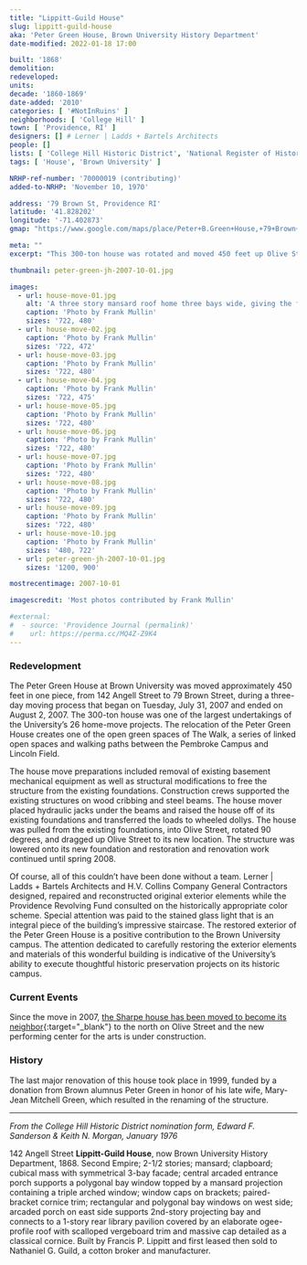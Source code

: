 ```yaml
---
title: "Lippitt-Guild House"
slug: lippitt-guild-house
aka: 'Peter Green House, Brown University History Department'
date-modified: 2022-01-18 17:00

built: '1868'
demolition:
redeveloped:
units:
decade: '1860-1869'
date-added: '2010'
categories: [ '#NotInRuins' ]
neighborhoods: [ 'College Hill' ]
town: [ 'Providence, RI' ]
designers: [] # Lerner | Ladds + Bartels Architects
people: []
lists: [ 'College Hill Historic District', 'National Register of Historic Places' ]
tags: [ 'House', 'Brown University' ]

NRHP-ref-number: '70000019 (contributing)'
added-to-NRHP: 'November 10, 1970'

address: '79 Brown St, Providence RI'
latitude: '41.828202'
longitude: '-71.402873'
gmap: "https://www.google.com/maps/place/Peter+B.Green+House,+79+Brown+St,+Providence,+RI+02906/@41.828202,-71.402873,162m/data=!3m1!1e3!4m5!3m4!1s0x89e445232941d1b5:0x9426e37303454718!8m2!3d41.8280761!4d-71.4029079"

meta: ""
excerpt: "This 300-ton house was rotated and moved 450 feet up Olive Street in one piece over the course of three days"

thumbnail: peter-green-jh-2007-10-01.jpg

images: 
  - url: house-move-01.jpg
    alt: 'A three story mansard roof home three bays wide, giving the façade a square appearance. A projecting central entrance sits below a three-sided bay window. Decoration on the details are bold and appropriate for a second empire styled home.'
    caption: 'Photo by Frank Mullin'
    sizes: '722, 480'
  - url: house-move-02.jpg
    caption: 'Photo by Frank Mullin'
    sizes: '722, 472'
  - url: house-move-03.jpg
    caption: 'Photo by Frank Mullin'
    sizes: '722, 480'
  - url: house-move-04.jpg
    caption: 'Photo by Frank Mullin'
    sizes: '722, 475'
  - url: house-move-05.jpg
    caption: 'Photo by Frank Mullin'
    sizes: '722, 480'
  - url: house-move-06.jpg
    caption: 'Photo by Frank Mullin'
    sizes: '722, 480'
  - url: house-move-07.jpg
    caption: 'Photo by Frank Mullin'
    sizes: '722, 480'
  - url: house-move-08.jpg
    caption: 'Photo by Frank Mullin'
    sizes: '722, 480'
  - url: house-move-09.jpg
    caption: 'Photo by Frank Mullin'
    sizes: '722, 480'
  - url: house-move-10.jpg
    caption: 'Photo by Frank Mullin'
    sizes: '480, 722'
  - url: peter-green-jh-2007-10-01.jpg
    sizes: '1200, 900'

mostrecentimage: 2007-10-01

imagescredit: 'Most photos contributed by Frank Mullin'

#external:
#  - source: 'Providence Journal (permalink)'
#    url: https://perma.cc/MQ4Z-Z9K4
---
```


### Redevelopment

The Peter Green House at Brown University was moved approximately 450 feet in one piece, from 142 Angell Street to 79 Brown Street, during a three-day moving process that began on Tuesday, July 31, 2007 and ended on August 2, 2007. The 300-ton house was one of the largest undertakings of the University’s 26 home-move projects. The relocation of the Peter Green House creates one of the open green spaces of The Walk, a series of linked open spaces and walking paths between the Pembroke Campus and Lincoln Field.

The house move preparations included removal of existing basement mechanical equipment as well as structural modifications to free the structure from the existing foundations. Construction crews supported the existing structures on wood cribbing and steel beams. The house mover placed hydraulic jacks under the beams and raised the house off of its existing foundations and transferred the loads to wheeled dollys. The house was pulled from the existing foundations, into Olive Street, rotated 90 degrees, and dragged up Olive Street to its new location. The structure was lowered onto its new foundation and restoration and renovation work continued until spring 2008.

Of course, all of this couldn’t have been done without a team. Lerner \| Ladds + Bartels Architects and H.V. Collins Company General Contractors designed, repaired and reconstructed original exterior elements while the Providence Revolving Fund consulted on the historically appropriate color scheme. Special attention was paid to the stained glass light that is an integral piece of the building’s impressive staircase. The restored exterior of the Peter Green House is a positive contribution to the Brown University campus. The attention dedicated to carefully restoring the exterior elements and materials of this wonderful building is indicative of the University’s ability to execute thoughtful historic preservation projects on its historic campus.


### Current Events

Since the move in 2007, [the Sharpe house has been moved to become its neighbor](//www.brown.edu/news/2020-02-05/history){:target="_blank"} to the north on Olive Street and the new performing center for the arts is under construction. 


### History

The last major renovation of this house took place in 1999, funded by a donation from Brown alumnus Peter Green in honor of his late wife, Mary-Jean Mitchell Green, which resulted in the renaming of the structure.

***

_From the College Hill Historic District nomination form, Edward F. Sanderson & Keith N. Morgan, January 1976_

142 Angell Street **Lippitt-Guild House**, now Brown University History Department, 1868. Second Empire; 2-1/2 stories; mansard; clapboard; cubical mass with symmetrical 3-bay facade; central arcaded entrance porch supports a polygonal bay window topped by a mansard projection containing a triple arched window; window caps on brackets; paired-bracket cornice trim; rectangular and polygonal bay windows on west side; arcaded porch on east side supports 2nd-story projecting bay and connects to a 1-story rear library pavilion covered by an elaborate ogee-profile roof with scalloped vergeboard trim and massive cap detailed as a classical cornice. Built by Francis P. Lippitt and first leased then sold to Nathaniel G. Guild, a cotton broker and manufacturer.
